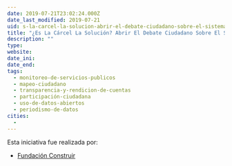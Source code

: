 ```yaml
---
date: 2019-07-21T23:02:24.000Z
date_last_modified: 2019-07-21
uid: s-la-carcel-la-solucion-abrir-el-debate-ciudadano-sobre-el-sistema-penal-boliviano
title: "¿Es La Cárcel La Solución? Abrir El Debate Ciudadano Sobre El Sistema Penal Boliviano"
description: ""
type: 
website: 
date_ini: 
date_end: 
tags:
  - monitoreo-de-servicios-publicos
  - mapeo-ciudadano
  - transparencia-y-rendicion-de-cuentas
  - participación-ciudadana
  - uso-de-datos-abiertos
  - periodismo-de-datos
cities: 
  - 
---
```


Esta iniciativa fue realizada por:

- [Fundación Construir](/i/fundacion-construir.html)
